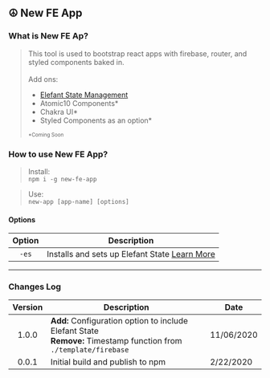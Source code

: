 ## ☮ New FE App

### What is New FE Ap?

> This tool is used to bootstrap react apps with firebase, router, and styled components baked in.
> </br></br>
> Add ons:
>
> - [Elefant State Management]()
> - Atomic10 Components\*
> - Chakra UI\*
> - Styled Components as an option\*
> <p style="font-size:10px;">*Coming Soon</p>

### How to use New FE App?

> Install:  
> `npm i -g new-fe-app`

> Use:  
> `new-app [app-name] [options]`

#### Options

| Option | Description                                                                                  |
| :----: | -------------------------------------------------------------------------------------------- |
| `-es`  | Installs and sets up Elefant State [Learn More](https://www.npmjs.com/package/elefant-state) |

---

### Changes Log

| Version | Description                                                                                                          | Date       |
| :-----: | -------------------------------------------------------------------------------------------------------------------- | ---------- |
|  1.0.0  | **Add:** Configuration option to include Elefant State</br>**Remove:** Timestamp function from `./template/firebase` | 11/06/2020 |
|  0.0.1  | Initial build and publish to npm                                                                                     | 2/22/2020  |
